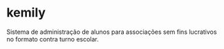 # kemily
Sistema de administração de alunos para associações sem fins lucrativos no formato contra turno escolar.
